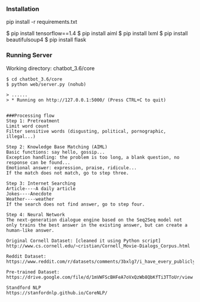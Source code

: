 
### Installation 
pip install -r requirements.txt

$ pip install tensorflow==1.4
$ pip install aiml
$ pip install lxml
$ pip install beautifulsoup4
$ pip install flask


### Running Server  
Working directory: chatbot_3.6/core
```
$ cd chatbot_3.6/core
$ python web/server.py (nohub)

> ......
> * Running on http://127.0.0.1:5000/ (Press CTRL+C to quit)


###Processing flow
Step 1: Pretreatment
Limit word count
Filter sensitive words (disgusting, political, pornographic, illegal...)

Step 2: Knowledge Base Matching (AIML)
Basic functions: say hello, gossip...
Exception handling: the problem is too long, a blank question, no response can be found...
Emotional answer: expression, praise, ridicule...
If the match does not match, go to step three.

Step 3: Internet Searching
Article----A daily article
Jokes----Anecdote
Weather----weather
If the search does not find answer, go to step four.

Step 4: Neural Network
The next-generation dialogue engine based on the Seq2Seq model not only trains the best answer in the existing answer, but can create a human-like answer. 

Original Cornell Dataset: [cleaned it using Python script] 
http://www.cs.cornell.edu/~cristian/Cornell_Movie-Dialogs_Corpus.html

Reddit Dataset:
https://www.reddit.com/r/datasets/comments/3bxlg7/i_have_every_publicly_available_reddit_comment/

Pre-trained Dataset:
https://drive.google.com/file/d/1mVWFScBHFeA7oVxQzWb8QbKfTi3TToUr/view

Standford NLP
https://stanfordnlp.github.io/CoreNLP/

